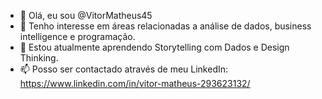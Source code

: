 - 👋 Olá, eu sou @VitorMatheus45
- 👀 Tenho interesse em áreas relacionadas a análise de dados, business intelligence e programação.
- 🌱 Estou atualmente aprendendo Storytelling com Dados e Design Thinking.
- 📫 Posso ser contactado através de meu LinkedIn: https://www.linkedin.com/in/vitor-matheus-293623132/

<!---
VitorMatheus45/VitorMatheus45 is a ✨ special ✨ repository because its `README.md` (this file) appears on your GitHub profile.
You can click the Preview link to take a look at your changes.
--->
